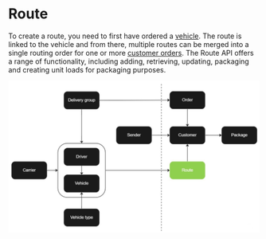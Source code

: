 # Route

To create a route, you need to first have ordered a [vehicle](vehicle.md). The route is linked to the vehicle and from there, multiple routes can be merged into a single routing order for one or more [customer orders](customer_order.md). The Route API offers a range of functionality, including adding, retrieving, updating, packaging and creating unit loads for packaging purposes.

![Route](images/flowchart_route.jpg)
